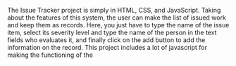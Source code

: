 The Issue Tracker project is simply in HTML, CSS, and JavaScript. Taking about the features of this system, the user can make the list of issued work and keep them as records. Here, you just have to type the name of the issue item, select its severity level and type the name of the person in the text fields who evaluates it, and finally click on the add button to add the information on the record. This project includes a lot of javascript for making the functioning of the 
